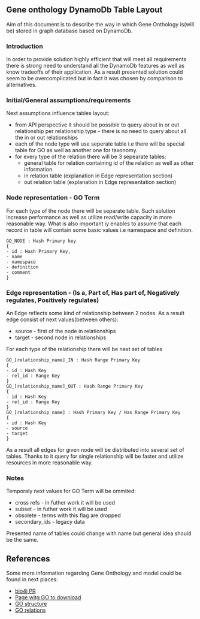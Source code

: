 ## Gene onthology DynamoDb Table Layout

Aim of this document is to describe the way in which Gene Onthology is(will be) stored in graph database based on DynamoDb.

### Introduction

In order to provide solution highly efficient that will meet all requirements there is strong need to understand all the DynamoDb features as well as know tradeoffs of their application.
As a result presented solution could seem to be overcomplicated but in fact it was chosen by comparison to alternatives.


### Initial/General assumptions/requirements

Next assumptions influence tables layout:
- from API perspective it should be possible to query about in or out relationship per relationship type - there is no need to query about all the in or out relationships
- each of the node type will use seperate table i.e there will be special table for GO as well as another one for taxonomy.
- for every type of the relation there will be 3 sepearate tables:
   - general table for relation containing id of the relation as well as other information
   - in relation table (explanation in Edge representation section)
   - out relation table (explanation in Edge representation section)

### Node representation - GO Term

For each type of the node there will be separate table. Such solution increase performance as well as utilize read/write capacity in more reasonable way.
What is also important iy enables to assume that each record in table will contain some basic values i.e namespace and definition.

```
GO_NODE : Hash Primary key
{
- id : Hash Primary Key,
- name
- namespace
- definition
- comment
}
```

### Edge representation - (Is a, Part of, Has part of, Negatively regulates, Positively regulates)

An Edge reflects some kind of relationship between 2 nodes. As a result edge consist of next values(between others):
 - source - first of the node in relationships
 - target - second node in relationships

 For each type of the relationship there will be next set of tables
 ```
 GO_[relationship_name]_IN : Hash Range Primary Key
 {
 - id : Hash Key
 - rel_id : Range Key
 }
 GO_[relationship_name]_OUT : Hash Range Primary Key
 {
 - id : Hash Key
 - rel_id : Range Key
 }
 GO_[relationship_name] : Hash Primary Key / Has Range Primary Key
 {
 - id : Hash Key
 - source
 - target
 }
 ```
 As a result all edges for given node will be distributed into several set of tables. Thanks to it query for single relationship will be faster and utilize resources in more reasonable way.


### Notes


Temporaly next values for GO Term will be ommited:
  - cross refs - in futher work it will be used
  - subset - in futher work it will be used
  - obsolete - terms with this flag are dropped
  - secondary_ids - legacy data

Presented name of tables could change with name but general idea should be the same.

## References

Some more information regarding Gene Onthology and model could be found in next places:
  - [bio4j PR](https://github.com/bio4j/bio4j/pull/40)
  - [Page witg GO to download](http://www.geneontology.org/GO.downloads.ontology.shtml)
  - [GO structure](http://beta.geneontology.org/page/ontology-structure)
  - [GO relations](http://beta.geneontology.org/page/ontology-relations)




